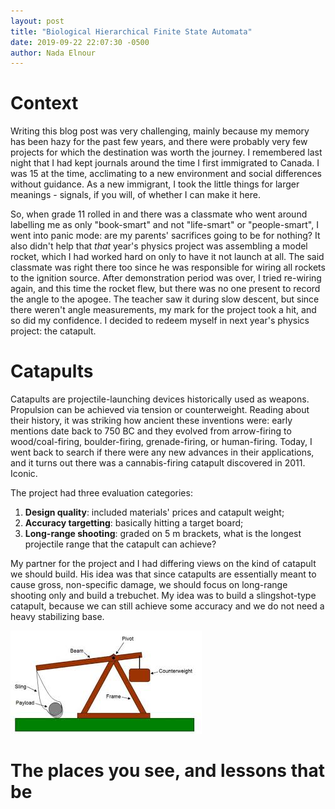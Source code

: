 ```yaml
---
layout: post
title: "Biological Hierarchical Finite State Automata"
date: 2019-09-22 22:07:30 -0500
author: Nada Elnour
---
```


# Context
Writing this blog post was very challenging, mainly because my memory has been hazy for the past few years, and there were probably very few projects for which the destination was worth the journey. I remembered last night that I had kept journals around the time I first immigrated to Canada. I was 15 at the time, acclimating to a new environment and social differences without guidance. As a new immigrant, I took the little things for larger meanings - signals, if you will, of whether I can make it here. 

So, when grade 11 rolled in and there was a classmate who went around labelling me as only "book-smart" and not "life-smart" or "people-smart", I went into panic mode: are my parents' sacrifices going to be for nothing? It also didn't help that *that* year's physics project was assembling a model rocket, which I had worked hard on only to have it not launch at all. The said classmate was right there too since he was responsible for wiring all rockets to the ignition source. After demonstration period was over, I tried re-wiring again, and this time the rocket flew, but there was no one present to record the angle to the apogee. The teacher saw it during slow descent, but since there weren't angle measurements, my mark for the project took a hit, and so did my confidence. I decided to redeem myself in next year's physics project: the catapult.

# Catapults
Catapults are projectile-launching devices historically used as weapons. Propulsion can be achieved via tension or counterweight.
Reading about their history, it was striking how ancient these inventions were: early mentions date back to 750 BC and they evolved from arrow-firing to wood/coal-firing, boulder-firing, grenade-firing, or human-firing. Today, I went back to search if there were any new advances in their applications, and it turns out there was a cannabis-firing catapult discovered in 2011. Iconic. 

The project had three evaluation categories:

1. **Design quality**: included materials' prices and catapult weight;
2. **Accuracy targetting**: basically hitting a target board;
3. **Long-range shooting**: graded on 5 m brackets, what is the longest projectile range that the catapult can achieve? 

My partner for the project and I had differing views on the kind of catapult we should build. His idea was that since catapults are essentially meant to cause gross, non-specific damage, we should focus on long-range shooting only and build a trebuchet. My idea was to build a slingshot-type catapult, because we can still achieve some accuracy and we do not need a heavy stabilizing base.

![Trebuchet schematic](/imgs/trebuchet.jpeg)



# The places you see, and lessons that be

